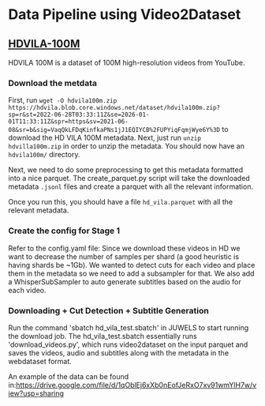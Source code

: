 # Data Pipeline using Video2Dataset
## [HDVILA-100M](https://github.com/microsoft/XPretrain/tree/main/hd-vila-100m)
HDVILA 100M is a dataset of 100M high-resolution videos from YouTube.

### Download the metdata
First, run `wget -O hdvila100m.zip https://hdvila.blob.core.windows.net/dataset/hdvila100m.zip?sp=r&st=2022-06-28T03:33:11Z&se=2026-01-01T11:33:11Z&spr=https&sv=2021-06-08&sr=b&sig=VaqQkLFDqKinfkaPNs1jJ1EQIYCB%2FUPYiqFqmjWye6Y%3D` to download the HD VILA 100M metadata. Next, just run `unzip hdvilla100m.zip` in order to unzip the metadata. You should now have an `hdvila100m/` directory.

Next, we need to do some preprocessing to get this metadata formatted into a nice parquet. The create_parquet.py script will take the downloaded metadata `.jsonl` files and create a parquet with all the relevant information.

Once you run this, you should have a file `hd_vila.parquet` with all the relevant metadata.

### Create the config for Stage 1

Refer to the config.yaml file:
Since we download these videos in HD we want to decrease the number of samples per shard (a good heuristic is having shards be ~1Gb). We wanted to detect cuts for each video and place them in the metadata so we need to add a subsampler for that. We also add a WhisperSubSampler to auto generate subtitles based on the audio for each video.

### Downloading + Cut Detection + Subtitle Generation

Run the command 'sbatch hd_vila_test.sbatch' in JUWELS to start running the download job. The hd_vila_test.sbatch essentially runs 'download_videos.py', which runs video2dataset on the input parquet and saves the videos, audio and subtitles along with the metadata in the webdataset format.

An example of the data can be found in:https://drive.google.com/file/d/1qOblEj6xXb0nEofJeRxO7xv91wmYlH7w/view?usp=sharing